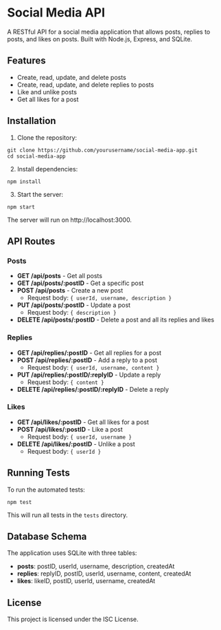 # Social Media API

A RESTful API for a social media application that allows posts, replies to posts, and likes on posts. Built with Node.js, Express, and SQLite.

## Features

- Create, read, update, and delete posts
- Create, read, update, and delete replies to posts
- Like and unlike posts
- Get all likes for a post

## Installation

1. Clone the repository:

```
git clone https://github.com/yourusername/social-media-app.git
cd social-media-app
```

2. Install dependencies:

```
npm install
```

3. Start the server:

```
npm start
```

The server will run on http://localhost:3000.

## API Routes

### Posts

- **GET /api/posts** - Get all posts
- **GET /api/posts/:postID** - Get a specific post
- **POST /api/posts** - Create a new post
  - Request body: `{ userId, username, description }`
- **PUT /api/posts/:postID** - Update a post
  - Request body: `{ description }`
- **DELETE /api/posts/:postID** - Delete a post and all its replies and likes

### Replies

- **GET /api/replies/:postID** - Get all replies for a post
- **POST /api/replies/:postID** - Add a reply to a post
  - Request body: `{ userId, username, content }`
- **PUT /api/replies/:postID/:replyID** - Update a reply
  - Request body: `{ content }`
- **DELETE /api/replies/:postID/:replyID** - Delete a reply

### Likes

- **GET /api/likes/:postID** - Get all likes for a post
- **POST /api/likes/:postID** - Like a post
  - Request body: `{ userId, username }`
- **DELETE /api/likes/:postID** - Unlike a post
  - Request body: `{ userId }`

## Running Tests

To run the automated tests:

```
npm test
```

This will run all tests in the `tests` directory.

## Database Schema

The application uses SQLite with three tables:

- **posts**: postID, userId, username, description, createdAt
- **replies**: replyID, postID, userId, username, content, createdAt
- **likes**: likeID, postID, userId, username, createdAt

## License

This project is licensed under the ISC License.
